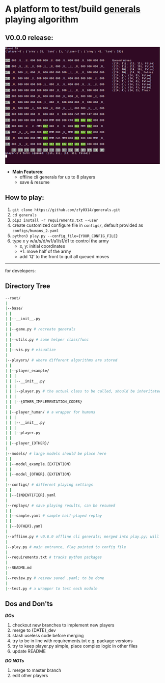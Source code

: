 # A platform to test/build [generals](generals.io) playing algorithm

V0.0.0 release:
-----
![demo](screenshot.png)
* **Main Features**: 
    * offline cli generals for up to 8 players
    * save & resume

How to play:
-----
1. `git clone https://github.com/zfy0314/generals.git`
2. `cd generals`
3. `pip3 install -r requirements.txt --user`
4. create customized configure file in `configs/`, default provided as `configs/humans_2.yaml`
5. `python3 play.py --config_file={YOUR_CONFIG_FILE}`
6. type x y w/a/s/d/w1/a1/s1/d1 to control the army
    * x, y: initial coordinates
    * *1: move half of the army
    * add 'Q' to the front to quit all queued moves

------------
for developers:

Directory Tree
-----
```sh
--root/
|
|--base/
| |
| |--__init__.py
| |
| |--game.py # recreate generals
| |
| |--utils.py # some helper class/func
| |
| |--vis.py # visualize 
|
|--players/ # where different algorithms are stored
| |
| |--player_example/
| | |
| | |--__init__.py
| | |
| | |--player.py # the actual class to be called, should be inheritated from base_player
| | |
| | |--{OTHER_IMPLEMENTATION_CODES}
| |
| |--player_human/ # a wrapper for humans
| | |
| | |--__init__.py
| | | 
| | |--player.py
| |
| |--player_{OTHER}/
|
|--models/ # large models should be place here
| |
| |--model_example.{EXTENTION}
| |
| |--model_{OTHER}.{EXTENTION}
|
|--configs/ # different playing settings
| |
| |--{INDENTIFIER}.yaml
|
|--replays/ # save playing results, can be resumed
| |
| |--sample.yaml # sample half-played replay
| |
| |--{OTHER}.yaml
|
|--offline.py # v0.0.0 offline cli generals; merged into play.py; will be removed soon
|
|--play.py # main entrance, flag pointed to config file
|
|--requirements.txt # tracks python packages
|
|--README.md
|
|--review.py # reivew saved .yaml; to be done
|
|--test.py # a wrapper to test each module
```

Dos and Don'ts
-----
***DOs***
1. checkout new branches to implement new players
2. merge to {DATE}_dev
3. stash useless code before merging
4. try to be in line with requirements.txt e.g. package versions
5. try to keep player.py simple, place complex logic in other files
6. update README

***DO NOTs***
1. merge to master branch
2. edit other players
